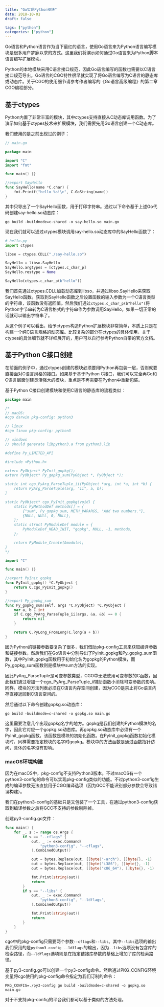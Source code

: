 ```yaml
---
title: "Go实现Python模块"
date: 2018-10-01
draft: false

tags: ["python"]
categories: ["python"]
---
```


Go语言和Python语言作为当下最红的语言，使用Go语言来为Python语言编写模块是很多用户梦寐以求的方式。这里我们将演示如何通过Go语言来为Python脚本语言编写扩展模块。

Python的本地模块采用C语言接口规范，因此Go语言编写的函数也需要以C语言接口规范导出。Go语言的CGO特性很早就实现了将Go语言编写为C语言的静态库或动态库。关于CGO的使用细节请参考作者编写的《Go语言高级编程》的第二章CGO编程部分。


## 基于ctypes

Python内置了非常丰富的模块，其中ctypes支持直接从C动态库调用函数。为了演示如何基于ctypes技术来扩展模块，我们需要先用Go语言创建一个C动态库。

我们使用的是之前出现过的例子：

```go
// main.go

package main

import "C"
import "fmt"

func main() {}

//export SayHello
func SayHello(name *C.char) {
    fmt.Printf("hello %s!\n", C.GoString(name))
}
```

其中只导出了一个SayHello函数，用于打印字符串。通过以下命令基于上述Go代码创建say-hello.so动态库：

```
go build -buildmode=c-shared -o say-hello.so main.go
```

现在我们就可以通过ctypes模块调用say-hello.so动态库中的SayHello函数了：


```python
# hello.py
import ctypes

libso = ctypes.CDLL("./say-hello.so")

SayHello = libso.SayHello
SayHello.argtypes = [ctypes.c_char_p]
SayHello.restype = None

SayHello(ctypes.c_char_p(b"hello"))
```

我们首先通过ctypes.CDLL加载动态库到libso，并通过libso.SayHello来获取SayHello函数。获取到SayHello函数之后设置函数的输入参数为一个C语言类型的字符串，该函数没有返回值。然后我们通过`ctypes.c_char_p(b"hello")`将Python字节串转为C语言格式的字符串作为参数调用SayHello。如果一切正常的话就可以输出字符串了。

从这个例子可以看出，给予ctypes构造Python扩展模块非常简单，本质上只是在构建一个纯C语言规格的动态库。比较复杂的部分在ctypes的具体使用，关于ctypes的具体细节就不详细展开的，用户可以自行参考Python自带的官方文档。

## 基于Python C接口创建

在前面的例子中，通过ctypes创建的模块必须要用Python再包装一层，否则就要直接面对C语言风格的接口。如果基于基于Python C接口，我们可以完全再Go和C语言层面创建灵活强大的模块，重点是不再需要在Python中重新包装。

基于Python C接口创建模块和使用C语言的静态库的流程类似：

```go
package main

/*
// macOS:
#cgo darwin pkg-config: python3

// linux
#cgo linux pkg-config: python3

// windows
// should generate libpython3.a from python3.lib

#define Py_LIMITED_API

#include <Python.h>

extern PyObject* PyInit_gopkg();
extern PyObject* Py_gopkg_sum(PyObject *, PyObject *);

static int cgo_PyArg_ParseTuple_ii(PyObject *arg, int *a, int *b) {
    return PyArg_ParseTuple(arg, "ii", a, b);
}

static PyObject* cgo_PyInit_gopkg(void) {
    static PyMethodDef methods[] = {
        {"sum", Py_gopkg_sum, METH_VARARGS, "Add two numbers."},
        {NULL, NULL, 0, NULL},
    };
    static struct PyModuleDef module = {
        PyModuleDef_HEAD_INIT, "gopkg", NULL, -1, methods,
    };

    return PyModule_Create(&module);
}
*/

import "C"

func main() {}

//export PyInit_gopkg
func PyInit_gopkg() *C.PyObject {
    return C.cgo_PyInit_gopkg()
}

//export Py_gopkg_sum
func Py_gopkg_sum(self, args *C.PyObject) *C.PyObject {
    var a, b C.int
    if C.cgo_PyArg_ParseTuple_ii(args, &a, &b) == 0 {
        return nil
    }

    return C.PyLong_FromLong(C.long(a + b))
}
```

因为Python的链接参数要复杂了很多，我们借助pkg-config工具来获取编译参数和链接参数。然后我们在Go语言中分别导出了PyInit_gopkg和Py_gopkg_sum函数，其中PyInit_gopkg函数用于初始化名为gopkg的Python模块，而Py_gopkg_sum函数则是模块中sum方法的实现。

因此PyArg_ParseTuple是可变参数类型，CGO中无法使用可变参数的C函数，因此我们通过增加一个cgo_PyArg_ParseTuple_ii辅助函数小消除可变参数的影响。同样，模块的方法列表必须在C语言内存空间创建，因为CGO是禁止将Go语言内存直接返回到C语言空间的。

然后通过以下命令创建gopkg.so动态库：

```
go build -buildmode=c-shared -o gopkg.so main.go
```

这里需要注意几个出现gopkg名字的地方。gopkg是我们创建的Python模块的名字，因此它对应一个gopkg.so动态库。再gopkg.so动态库中必须有一个PyInit_gopkg函数，该函数是模块的初始化函数。在PyInit_gopkg函数初始化模块时，同样需要指定模块的名字时gopkg。模块中的方法函数是通过函数指针访问，具体的名字没有影响。

### macOS环境构建

因为在macOS中，pkg-config不支持Python3版本。不过macOS有一个python3-config的命令可以实现pkg-config类似的功能。不过python3-config生成的编译参数无法直接用于CGO编译选项（因为GCC不能识别部分参数会导致错误构建）。

我们在python3-config的基础只是又包装了一个工具，在通过python3-config获取到编译参数之后将GCC不支持的参数剔除掉。

创建py3-config.go文件：

```go
func main() {
    for _, s := range os.Args {
        if s == "--cflags" {
            out, _ := exec.Command(
                "python3-config", "--cflags",
            ).CombinedOutput()

            out = bytes.Replace(out, []byte("-arch"), []byte{}, -1)
            out = bytes.Replace(out, []byte("i386"), []byte{}, -1)
            out = bytes.Replace(out, []byte("x86_64"), []byte{}, -1)

            fmt.Print(string(out))
            return
        }
        if s == "--libs" {
            out, _ := exec.Command(
                "python3-config", "--ldflags",
            ).CombinedOutput()

            fmt.Print(string(out))
            return
        }
    }
}
```

cgo中的pkg-config只需要两个参数`--cflags`和`--libs`。其中`--libs`选项的输出我们采用的是`python3-config --ldflags`的输出，因为`--libs`选项没有包含库的检索路径，而`--ldflags`选项则是在指定链接库参数的基础上增加了库的检索路径。

基于py3-config.go可以创建一个py3-config命令。然后通过PKG_CONFIG环境变量将cgo使用的pkg-config命令指定为我们订制的命令：

```
PKG_CONFIG=./py3-config go build -buildmode=c-shared -o gopkg.so main.go
```

对于不支持pkg-config的平台我们都可以基于类似的方法处理。
